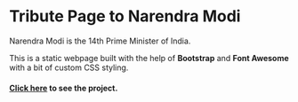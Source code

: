 # Tribute Page to Narendra Modi

Narendra Modi is the 14th Prime Minister of India.

This is a static webpage built with the help of **Bootstrap** and **Font Awesome** with a bit of custom CSS styling.

#### [Click here](https://techmky.github.io/Tribute/) to see the project.
